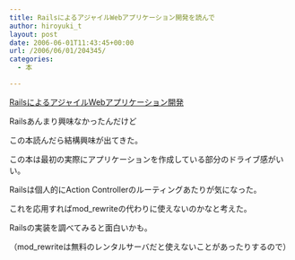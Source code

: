 ```yaml
---
title: RailsによるアジャイルWebアプリケーション開発を読んで
author: hiroyuki_t
layout: post
date: 2006-06-01T11:43:45+00:00
url: /2006/06/01/204345/
categories:
  - 本

---
```

<div class="section">
  <div data-role="amazonjs" data-asin="4274066401" data-locale="JP" data-tmpl="" data-img-size="" class="asin_4274066401_JP_ amazonjs_item">
    <div class="amazonjs_indicator">
      <span class="amazonjs_indicator_img"></span><a class="amazonjs_indicator_title" href="#">RailsによるアジャイルWebアプリケーション開発</a><span class="amazonjs_indicator_footer"></span>
    </div>
  </div></p> 
  
  <p>
    Railsあんまり興味なかったんだけど
  </p>
  
  <p>
    この本読んだら結構興味が出てきた。
  </p>
  
  <p>
    この本は最初の実際にアプリケーションを作成している部分のドライブ感がいい。
  </p>
  
  <p>
  </p>
  
  <p>
    Railsは個人的にAction Controllerのルーティングあたりが気になった。
  </p>
  
  <p>
    これを応用すればmod_rewriteの代わりに使えないのかなと考えた。
  </p>
  
  <p>
    Railsの実装を調べてみると面白いかも。
  </p>
  
  <p>
    （mod_rewriteは無料のレンタルサーバだと使えないことがあったりするので）
  </p>
</div>